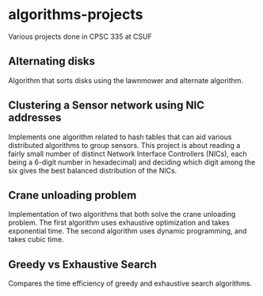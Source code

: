 # algorithms-projects

Various projects done in CPSC 335 at CSUF

## Alternating disks
Algorithm that sorts disks using the lawnmower and alternate algorithm.

## Clustering a Sensor network using NIC addresses
Implements one algorithm related to hash tables that can aid various distributed algorithms to group sensors. This project is about reading a fairly small number of distinct Network Interface Controllers (NICs), each being a 6-digit number in hexadecimal) and deciding which digit among the six gives the best balanced distribution of the NICs.

## Crane unloading problem
Implementation of two algorithms that both solve the crane unloading problem. The first algorithm uses exhaustive optimization and takes exponential time. The second algorithm uses dynamic programming, and takes cubic time.

## Greedy vs Exhaustive Search
Compares the time efficiency of greedy and exhaustive search algorithms. 
